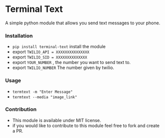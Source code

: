# Terminal Text
A simple python module that allows you send text messages to your phone.

### Installation
- `pip install terminal-text` install the module
- export `TWILIO_API = XXXXXXXXXXXXXXX` 
- export `TWILIO_SID = XXXXXXXXXXXXXX`
- export `YOUR_NUMBER` , the number you want to send text to.
- export `TWILIO_NUMBER` The number given by twilio.

### Usage
- `termtext -m "Enter Message"`
- `termtext --media "image_link"`


### Contribution
- This module is available under MIT license.
- if you would like to contribute to this module feel free to fork and create a PR.